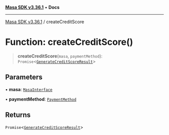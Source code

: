 [**Masa SDK v3.36.1**](../README.md) • **Docs**

***

[Masa SDK v3.36.1](../globals.md) / createCreditScore

# Function: createCreditScore()

> **createCreditScore**(`masa`, `paymentMethod`): `Promise`\<[`GenerateCreditScoreResult`](../interfaces/GenerateCreditScoreResult.md)\>

## Parameters

• **masa**: [`MasaInterface`](../interfaces/MasaInterface.md)

• **paymentMethod**: [`PaymentMethod`](../type-aliases/PaymentMethod.md)

## Returns

`Promise`\<[`GenerateCreditScoreResult`](../interfaces/GenerateCreditScoreResult.md)\>
